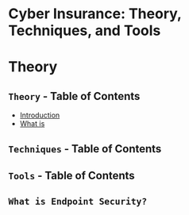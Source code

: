 # Cyber Insurance: Theory, Techniques, and Tools
# Theory

## `Theory` - Table of Contents
- [Introduction](#introduction)
- [What is ](#what-is-endpoint-security-)
 
## `Techniques` - Table of Contents

## `Tools` - Table of Contents


##  `What is Endpoint Security? `
